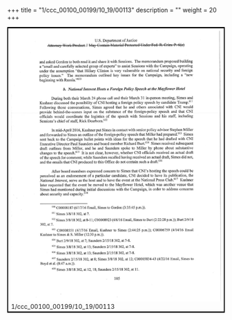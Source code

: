 +++
title = "1/ccc_00100_00199/10_19/00113"
description = ""
weight = 20
+++

<table style="border:2px solid black;max-width:800px;max-height:800px;" 
><tr><td>
<img class="center-fit-jpg"
src="/jpg_/jpg_mueller_report_searchable_113.jpg">
1/ccc_00100_00199/10_19/00113
</img></td></tr></table>
